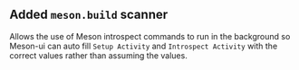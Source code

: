 ## Added `meson.build` scanner
Allows the use of Meson introspect commands to run in the background
so Meson-ui can auto fill `Setup Activity` and `Introspect Activity`
with the correct values rather than assuming the values.
